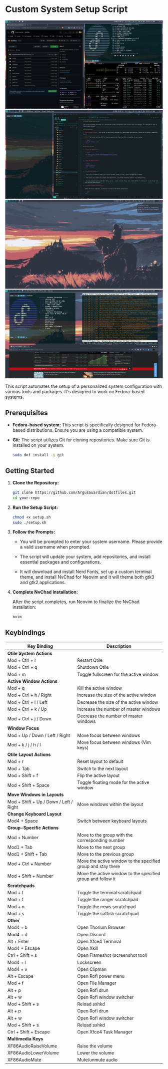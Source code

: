 # Custom System Setup Script

![System Setup](./images/1.png)
![System Setup](./images/2.png)
![System Setup](./images/3.png)
![System Setup](./images/4.png)

This script automates the setup of a personalized system configuration with various tools and packages. It's designed to work on Fedora-based systems.

## Prerequisites

- **Fedora-based system:** This script is specifically designed for Fedora-based distributions. Ensure you are using a compatible system.

- **Git:** The script utilizes Git for cloning repositories. Make sure Git is installed on your system.

    ```bash
    sudo dnf install -y git
    ```

## Getting Started

1. **Clone the Repository:**

    ```bash
    git clone https://github.com/ArgusGuardian/dotfiles.git
    cd your-repo
    ```

2. **Run the Setup Script:**

    ```bash
    chmod +x setup.sh
    sudo ./setup.sh
    ```

3. **Follow the Prompts:**

   - You will be prompted to enter your system username. Please provide a valid username when prompted.

   - The script will update your system, add repositories, and install essential packages and configurations.

   - It will download and install Nerd Fonts, set up a custom terminal theme, and install NvChad for Neovim and it will theme both gtk3 and gtk2 applications.

4. **Complete NvChad Installation:**

   After the script completes, run Neovim to finalize the NvChad installation:

   ```bash
   nvim

## Keybindings

| Key Binding                  | Description                            |
| ---                          | ---                                    |
| **Qtile System Actions**     |                                        |
| Mod + Ctrl + r               | Restart Qtile                          |
| Mod + Ctrl + q               | Shutdown Qtile                         |
| Mod + m                      | Toggle fullscreen for the active window|
| **Active Window Actions**    |                                        |
| Mod + q                      | Kill the active window                  |
| Mod + Ctrl + h / Right       | Increase the size of the active window  |
| Mod + Ctrl + l / Left        | Decrease the size of the active window  |
| Mod + Ctrl + k / Up          | Increase the number of master windows   |
| Mod + Ctrl + j / Down        | Decrease the number of master windows   |
| **Window Focus**             |                                        |
| Mod + Up / Down / Left / Right | Move focus between windows             |
| Mod + k / j / h / l          | Move focus between windows (Vim keys)   |
| **Qtile Layout Actions**     |                                        |
| Mod + r                      | Reset layout to default                 |
| Mod + Tab                    | Switch to the next layout               |
| Mod + Shift + f              | Flip the active layout                  |
| Mod + Shift + Space          | Toggle floating mode for the active window|
| **Move Windows in Layouts**  |                                        |
| Mod + Shift + Up / Down / Left / Right | Move windows within the layout |
| **Change Keyboard Layout**   |                                        |
| Mod4 + Space                 | Switch between keyboard layouts        |
| **Group-Specific Actions**   |                                        |
| Mod + Number                 | Move to the group with the corresponding number|
| Mod1 + Tab                   | Move to the next group                  |
| Mod1 + Shift + Tab           | Move to the previous group              |
| Mod + Ctrl + Number          | Move the active window to the specified group and stay there|
| Mod + Shift + Number         | Move the active window to the specified group and follow it|
| **Scratchpads**              |                                        |
| Mod + t                      | Toggle the terminal scratchpad          |
| Mod + f                      | Toggle the ranger scratchpad            |
| Mod + n                      | Toggle the news scratchpad              |
| Mod + s                      | Toggle the catfish scratchpad           |
| **Other**                    |                                        |
| Mod4 + b                     | Open Thorium Browser                    |
| Mod4 + d                     | Open Discord                            |
| Alt + Enter                  | Open Xfce4 Terminal                     |
| Mod4 + Escape                | Open Xkill                              |
| Ctrl + Shift + s             | Open Flameshot (screenshot tool)        |
| Mod4 + l                     | Lockscreen                              |
| Mod4 + v                     | Open Clipman                            |
| Alt + Escape                 | Open Rofi power menu                    |
| Mod + f                      | Open File Manager                       |
| Alt + p                      | Open Rofi drun                          |
| Alt + w                      | Open Rofi window switcher               |
| Mod + Shift + s              | Reload sxhkd                            |
| Alt + p                      | Open Rofi drun                          |
| Alt + w                      | Open Rofi window switcher               |
| Mod + Shift + s              | Reload sxhkd                            |
| Ctrl + Shift + Escape        | Open Xfce4 Task Manager                 |
| **Multimedia Keys**          |                                        |
| XF86AudioRaiseVolume         | Raise the volume                        |
| XF86AudioLowerVolume         | Lower the volume                        |
| XF86AudioMute                | Mute/unmute audio                       |
